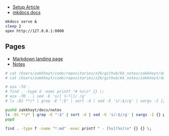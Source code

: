 # 

* [Setup Article](https://dev.to/ar2pi/publish-your-markdown-docs-on-github-pages-6pe)
* [mkdocs docs](https://www.mkdocs.org/user-guide/configuration/)
```sh
mkdocs serve &
sleep 2
open http://127.0.0.1:8000
```
## Pages

* [Markdown landing page](https://zakkhoyt.github.io/ZakksDocs/zakkhoyt/site/index.html)
* [Notes](https://zakkhoyt.github.io/ZakksDocs/zakkhoyt/site/notes/)


```sh
# cat /Users/zakkhoyt/code/repositories/z2k/github/kk_notes/zakkhoyt/docs/notes/index.md | sed -E 's|[^/]||g' | xargs -I {} echo {} | awk '{ print length }'
# cat /Users/zakkhoyt/code/repositories/z2k/github/kk_notes/zakkhoyt/docs/notes/index.md | sed -E 's|[^/]||g' | awk '{ print (length-1)/2}'

# eza -Td .
# find . -type d -exec printf "# %s\n" {} \;
# eza -TD . | sed -E 's/[ ├─└│]/ /g'
# ls -D1 **/* | grep -E ":$" | sort -d | sed -E 's/:$//g' | xargs -I {} printf "# %s\n" "{}" > zakkhoyt/docs/notes/index.html

pushd zakkhoyt/docs/notes
ls -D1 **/* | grep -E ":$" | sort -d | sed -E 's/:$//g' | xargs -I {} printf "# %s\n" "{}" > index.html
popd
```

```sh
find . -type f -name "*.md" -exec printf " - [%s](%s)\n" {} {} \;
```
